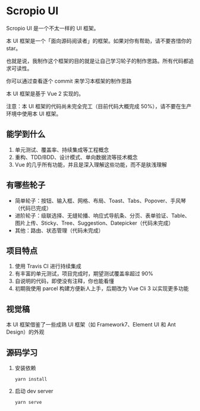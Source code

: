 # Scropio UI

Scropio UI 是一个不太一样的 UI 框架。

本 UI 框架是一个「面向源码阅读者」的框架。如果对你有帮助，请不要吝惜你的 star。

也就是说，我制作这个框架的目的就是让自己学习轮子的制作思路。所有代码都追求可读性。

你可以通过查看逐个 commit 来学习本框架的制作思路

本 UI 框架是基于 Vue 2 实现的。

注意：本 UI 框架的代码尚未完全完工（目前代码大概完成 50%），请不要在生产环境中使用本 UI 框架。

## 能学到什么

1. 单元测试、覆盖率、持续集成等工程概念
2. 重构、TDD/BDD、设计模式、单向数据流等技术概念
2. Vue 的几乎所有功能，并且是深入理解这些功能，而不是肤浅理解


## 有哪些轮子

* 简单轮子：按钮、输入框、网格、布局、Toast、Tabs、Popover、手风琴（代码已完成）
* 进阶轮子：级联选择、无缝轮播、响应式导航条、分页、表单验证、Table、图片上传、Sticky、Tree、Suggestion、Datepicker（代码未完成）
* 其他：路由、状态管理（代码未完成）

## 项目特点

1. 使用 Travis CI 进行持续集成
2. 有丰富的单元测试，项目完成时，期望测试覆盖率超过 90%
3. 自说明的代码，即使没有注释，你也能看懂
4. 初期我使用 parcel 构建方便新人上手，后期改为 Vue Cli 3 以实现更多功能



## 视觉稿

本 UI 框架借鉴了一些成熟 UI 框架（如 Framework7、Element UI 和 Ant Design）的外观

## 源码学习

1. 安装依赖
    ```
    yarn install
    ```

2. 启动 dev server
    ```
    yarn serve
    ```


